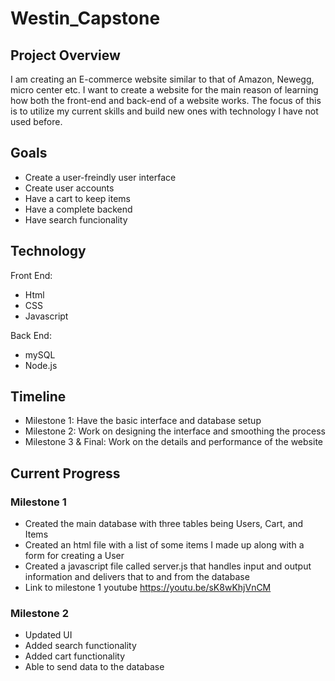# Westin_Capstone

## Project Overview
I am creating an E-commerce website similar to that of Amazon, Newegg, micro center etc. I want to create a website for the main reason of learning how both the front-end and back-end of a website works. The focus of this is to utilize my current skills and build new ones with technology I have not used before.

## Goals
- Create a user-freindly user interface
- Create user accounts
- Have a cart to keep items
- Have a complete backend
- Have search funcionality

## Technology 
Front End:
- Html
- CSS
- Javascript

Back End:
- mySQL 
- Node.js

## Timeline
- Milestone 1: Have the basic interface and database setup 
- Milestone 2: Work on designing the interface and smoothing the process
- Milestone 3 & Final: Work on the details and performance of the website

## Current Progress
### Milestone 1
- Created the main database with three tables being Users, Cart, and Items
- Created an html file with a list of some items I made up along with a form for creating a User
- Created a javascript file called server.js that handles input and output information and delivers that to and from the database
- Link to milestone 1 youtube https://youtu.be/sK8wKhjVnCM

### Milestone 2
- Updated UI
- Added search functionality
- Added cart functionality
- Able to send data to the database
  
